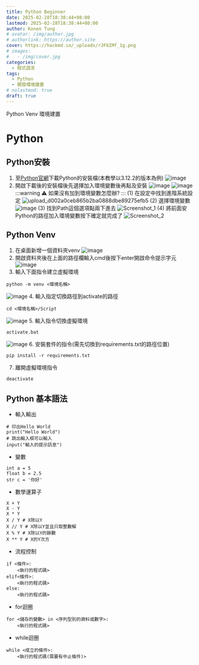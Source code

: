 ```yaml
---
title: Python Beginner
date: 2025-02-28T18:38:44+08:00
lastmod: 2025-02-28T18:38:44+08:00
author: Konen Tung
# avatar: /img/author.jpg
# authorlink: https://author.site
cover: https://hackmd.io/_uploads/rJF6IMf_1g.png
# images:
#   - /img/cover.jpg
categories:
  - 程式語言
tags:
  - Python
  - 開發環境建置
# nolastmod: true
draft: true
---
```


Python Venv 環境建置

<!--more-->

Python
===

## Python安裝
1. 至[Python官網](https://www.python.org/downloads/)下載Python的安裝檔(本教學以3.12.2的版本為例)
    ![image](https://hackmd.io/_uploads/rJChcWG_kl.png)
2. 開啟下載後的安裝檔後先選擇加入環境變數後再點及安裝
    ![image](https://hackmd.io/_uploads/HkwjFZMOkl.png)
    ![image](https://hackmd.io/_uploads/rJF6IMf_1g.png)
    :::warning
    :warning: 如果沒有加到環境變數怎麼辦?
    :::
    (1) 在設定中找到進階系統設定
        ![upload_d002a0ceb865b2ba0888dbe89275efb5](https://hackmd.io/_uploads/Hyfdjzzuyx.png)
    (2) 選擇環境變數
        ![image](https://hackmd.io/_uploads/SJKP5zfuJe.png)
    (3) 找到Path這個選項點兩下進去
        ![Screenshot_1](https://hackmd.io/_uploads/S1AtafGuJl.png)
    (4) 將前面安Python的路徑加入環境變數按下確定就完成了
        ![Screenshot_2](https://hackmd.io/_uploads/HJtik7f_1x.png)

## Python Venv
1. 在桌面新增一個資料夾venv
![image](https://hackmd.io/_uploads/Sko5zQzukx.png)
2. 開啟資料夾後在上面的路徑欄輸入cmd後按下enter開啟命令提示字元
![image](https://hackmd.io/_uploads/ByWaM7z_1x.png)
3. 輸入下面指令建立虛擬環境
```bash=
python -m venv <環境名稱>
```
![image](https://hackmd.io/_uploads/SkEK77M_Jx.png)
4. 輸入指定切換路徑到activate的路徑
```bash=
cd <環境名稱>/Script
```
![image](https://hackmd.io/_uploads/r1Mur7M_kx.png)
5. 輸入指令切換虛擬環境
```bash=
activate.bat
```
![image](https://hackmd.io/_uploads/ryhkLQfOyx.png)
6. 安裝套件的指令(需先切換到requirements.txt的路徑位置)
```bash=
pip install -r requirements.txt
```
7. 離開虛擬環境指令
```bash=
deactivate
```

## Python 基本語法

* 輸入輸出
```python=
# 印出Hello World
print("Hello World")
# 跳出輸入框可以輸入
input("輸入的提示訊息")
```

* 變數
```python=
int a = 5
float b = 2.5
str c = '你好'
```

* 數學運算子
```python=
X + Y
X - Y
X * Y
X / Y # X除以Y
X // Y # X除以Y並且只取整數解
X % Y # X除以Y的餘數
X ** Y # X的Y次方
```

* 流程控制
```python=
if <條件>:
    <執行的程式碼>
elif<條件>:
    <執行的程式碼>
else:
    <執行的程式碼>
```

* for迴圈
```python=
for <儲存的變數> in <序列型別的資料或數字>:
    <執行的程式碼>
```

* while迴圈
```python=
while <成立的條件>:
    <執行的程式碼(需要有中止條件)>
```

